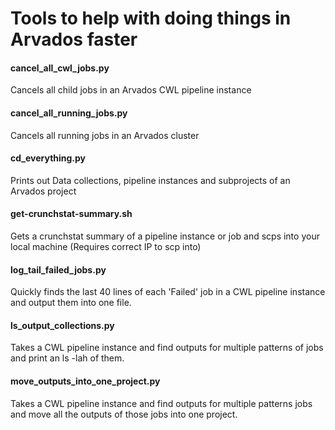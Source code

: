 Tools to help with doing things in Arvados faster
======

#### cancel_all_cwl_jobs.py

Cancels all child jobs in an Arvados CWL pipeline instance

#### cancel_all_running_jobs.py

Cancels all running jobs in an Arvados cluster

#### cd_everything.py

Prints out Data collections, pipeline instances and subprojects of an Arvados project

#### get-crunchstat-summary.sh

Gets a crunchstat summary of a pipeline instance or job and scps into your local machine (Requires correct IP to scp into)

#### log_tail_failed_jobs.py

Quickly finds the last 40 lines of each 'Failed' job in a CWL pipeline instance and output them into one file.

#### ls_output_collections.py

Takes a CWL pipeline instance and find outputs for multiple patterns of jobs and print an ls -lah of them.

#### move_outputs_into_one_project.py

Takes a CWL pipeline instance and find outputs for multiple patterns jobs and move all the outputs of those jobs into one project.
